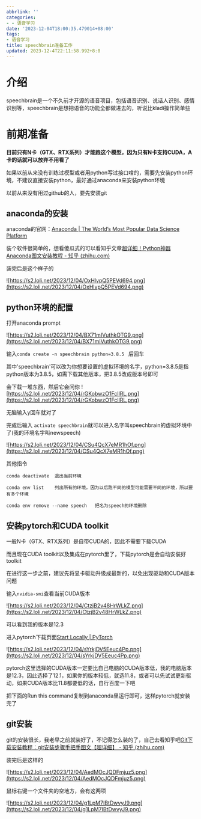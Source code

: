 ```yaml
---
abbrlink: ''
categories:
- - 语音学习
date: '2023-12-04T18:00:35.479014+08:00'
tags:
- 语音学习
title: speechbrain准备工作
updated: 2023-12-4T22:11:58.992+8:0
---
```

# 介绍

speechbrain是一个不久前才开源的语音项目，包括语音识别、说话人识别、感情识别等，speechbrain是想把语音的功能全都做进去的，听说比kladi操作简单些

# 前期准备

**目前只有N卡（GTX、RTX系列）才能跑这个模型，因为只有N卡支持CUDA，A卡的话就可以放弃不用看了**

如果以前从来没有训练过模型或者用python写过接口啥的，需要先安装python环境，不建议直接安装python，最好通过anaconda来安装python环境

以前从来没有用过github的人，要先安装git

## anaconda的安装

anaconda的官网：[Anaconda | The World’s Most Popular Data Science Platform](https://www.anaconda.com/)

装个软件很简单的，想看傻瓜式的可以看知乎文章[超详细！Python神器Anaconda图文安装教程 - 知乎 (zhihu.com)](https://zhuanlan.zhihu.com/p/635869956)

装完后是这个样子的

![https://s2.loli.net/2023/12/04/OxHlvpQ5PEVd694.png](https://s2.loli.net/2023/12/04/OxHlvpQ5PEVd694.png)

## python环境的配置

打开anaconda prompt

![https://s2.loli.net/2023/12/04/BX71mIVuthkOTG9.png](https://s2.loli.net/2023/12/04/BX71mIVuthkOTG9.png)

输入`conda create -n speechbrain python=3.8.5 ` 后回车

其中'speechbrain'可以改为你想要设置的虚拟环境的名字，python=3.8.5是指python版本为3.8.5，如需下载其他版本，把3.8.5改成版本号即可

会下载一堆东西，然后它会问你
![https://s2.loli.net/2023/12/04/rGKobwzO1FcIlRL.png](https://s2.loli.net/2023/12/04/rGKobwzO1FcIlRL.png)

无脑输入y回车就对了

完成后输入 `activate speechbrain`就可以进入名字叫speechbrain的虚拟环境中了(我的环境名字叫newspeech)

![https://s2.loli.net/2023/12/04/CSu4QcX7eMR1hOf.png](https://s2.loli.net/2023/12/04/CSu4QcX7eMR1hOf.png)

其他指令

```
conda deactivate  退出当前环境

conda env list    列出所有的环境，因为以后跑不同的模型可能需要不同的环境，所以要有多个环境

conda env remove --name speech   把名为speech的环境删除
```

## 安装pytorch和CUDA toolkit

一般N卡（GTX、RTX系列）是自带CUDA的，因此不需要下载CUDA

而且现在CUDA toolkit以及集成在pytorch里了，下载pytorch是会自动安装好toolkit

在进行这一步之前，建议先将显卡驱动升级成最新的，以免出现驱动和CUDA版本问题

输入`nvidia-smi`查看当前CUDA版本

![https://s2.loli.net/2023/12/04/CtzjB2v48HrWLkZ.png](https://s2.loli.net/2023/12/04/CtzjB2v48HrWLkZ.png)

可以看到我的版本是12.3


进入pytorch下载页面[Start Locally | PyTorch](https://pytorch.org/get-started/locally/)

![https://s2.loli.net/2023/12/04/sYrkjDV5Eeuc4Pp.png](https://s2.loli.net/2023/12/04/sYrkjDV5Eeuc4Pp.png)

pytorch这里选择的CUDA版本一定要比自己电脑的CUDA版本低，我的电脑版本是12.3，因此选择了12.1，如果你的版本较低，就选11.8，或者可以先试试更新驱动，如果CUDA版本比11.8都要低的话，自行百度一下吧

把下面的Run this command复制到anaconda里运行即可，这样pytorch就安装完了


## git安装

git的安装很长，我老早之前就装好了，不记得怎么装的了，自己去看知乎吧[Git下载安装教程：git安装步骤手把手图文【超详细】 - 知乎 (zhihu.com)](https://zhuanlan.zhihu.com/p/443527549)

装完后是这样的

![https://s2.loli.net/2023/12/04/AedMOcJQDFmjuz5.png](https://s2.loli.net/2023/12/04/AedMOcJQDFmjuz5.png)

鼠标右键一个文件夹的空地方，会有这两项

![https://s2.loli.net/2023/12/04/g1LpM7IBtDwvyJ9.png](https://s2.loli.net/2023/12/04/g1LpM7IBtDwvyJ9.png)
